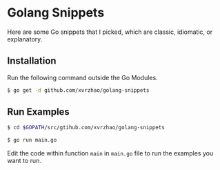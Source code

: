 # Golang Snippets

Here are some Go snippets that I picked, which are classic, idiomatic, or explanatory.

## Installation

Run the following command outside the Go Modules.

```bash
$ go get -d github.com/xvrzhao/golang-snippets
```

## Run Examples

```bash
$ cd $GOPATH/src/gtihub.com/xvrzhao/golang-snippets

$ go run main.go
```

Edit the code within function `main` in `main.go` file to run the examples you want to run.

